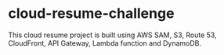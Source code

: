 # cloud-resume-challenge

This cloud resume project is built using AWS SAM, S3, Route 53, CloudFront, API Gateway, Lambda function and DynamoDB.

